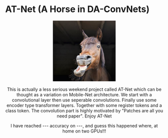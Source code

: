 # AT-Net (A Horse in DA-ConvNets)
<div align="center"> 
<img src="assets\at_net.jpg" alt="assets\at_net.jpg" title="at_net" width="200"/> 
</a>

This is actually a less serious weekend project called AT-Net which can be thought as a variation on Mobile-Net architecture. We start with a convolutional layer then use seperable convolutions. Finally use some encoder type transformer layers. Together with some register tokens and a class token. The convolution part is highly motivated by "Patches are all you need paper". 
Enjoy AT-Net



I have reached --- accuracy on ---, and guess this happened where, at home on two GPUs!!!

